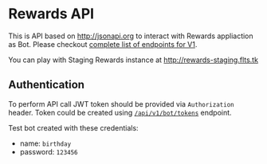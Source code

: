 # Rewards API

This is API based on http://jsonapi.org to interact with Rewards appliaction as Bot.
Please checkout [complete list of endpoints for V1](v1/index.markdown).

You can play with Staging Rewards instance at http://rewards-staging.flts.tk

## Authentication

To perform API call JWT token should be provided via `Authorization` header. 
Token could be created using [`/api/v1/bot/tokens`](v1/bot_tokens/create_bot_token.markdown) endpoint.

Test bot created with these credentials:
* name: `birthday`
* password: `123456`
